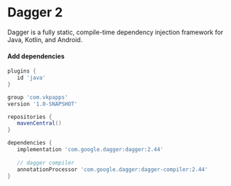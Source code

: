 # Dagger 2
Dagger is a fully static, compile-time dependency injection framework for Java, Kotlin, and Android.

#### Add dependencies
 ```gradle
 plugins {
    id 'java'
}

group 'com.vkpapps'
version '1.0-SNAPSHOT'

repositories {
    mavenCentral()
}

dependencies {
    implementation 'com.google.dagger:dagger:2.44'
    
    // dagger compiler
    annotationProcessor 'com.google.dagger:dagger-compiler:2.44'
}

```
